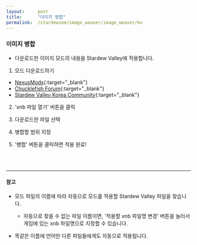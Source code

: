 ```yaml
---
layout:     post
title:      "이미지 병합"
permalink:  /stardewzem/image_weaver/image_weaver/ko
---
```


<script type="text/javascript"> 
    var adfly_id = 19827261; 
    var adfly_advert = 'banner'; 
    var frequency_cap = 5; 
    var frequency_delay = 5; 
    var init_delay = 3; 
    var popunder = false; 
</script> 
<script src="https://cdn.adf.ly/js/entry.js"></script>

### **이미지 병합**

* 다운로드한 이미지 모드의 내용을 Stardew Valley에 적용합니다.

1. 모드 다운로드하기
  * [NexusMods](https://www.nexusmods.com/stardewvalley/){:target="_blank"}
  * [Chucklefish Forum](https://community.playstarbound.com/forums/mods.215/){:target="_blank"}
  * [Stardew Valley Korea Community](http://cafe.naver.com/starvall){:target="_blank"}

2. 'xnb 파일 열기' 버튼을 클릭

3. 다운로드한 파일 선택

4. 병합할 범위 지정

5. '병합' 버튼을 클릭하면 적용 완료!

<br/>
<br/>

---
#### **참고**

* 모드 파일의 이름에 따라 자동으로 모드를 적용할 Stardew Valley 파일을 찾습니다.
  * 자동으로 찾을 수 없는 파일 이름이면, '적용할 xnb 파일명 변경' 버튼을 눌러서 게임에 있는 xnb 파일명으로 지정할 수 있습니다. 

* 똑같은 이름에 언어만 다른 파일들에게도 자동으로 적용됩니다.

<br/>
<br/>
